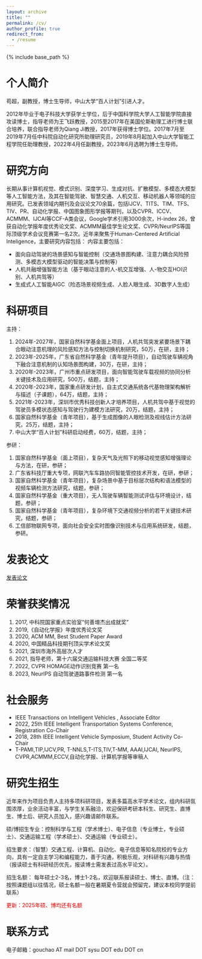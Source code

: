 ```yaml
---
layout: archive
title: ""
permalink: /cv/
author_profile: true
redirect_from:
  - /resume
---
```


{% include base_path %}

个人简介
======
苟超，副教授，博士生导师，中山大学“百人计划”引进人才。

2012年毕业于电子科技大学获学士学位，后于中国科学院大学人工智能学院直接攻读博士，指导老师为王飞跃教授，2015至2017年在美国伦斯勒理工进行博士联合培养，联合指导老师为Qiang Ji教授，2017年获得博士学位。2017年7月至2019年7月任中科院自动化研究所助理研究员，2019年8月起加入中山大学智能工程学院任助理教授，2022年4月任副教授，2023年6月选聘为博士生导师。

研究方向
======
长期从事计算机视觉、模式识别、深度学习、生成对抗、扩散模型、多模态大模型等人工智能方法，及其在智能驾驶、智慧交通、人机交互、移动机器人等领域的应用研究。已发表领域内期刊及会议论文70余篇，包括IJCV、TITS、TIM、TFS、TIV、PR、自动化学报、中国图象图形学报等期刊，以及CVPR、ICCV、ACMMM、IJCAI等CCF-A类会议，Google学术引用3000余次，H-index 26，曾获自动化学报年度优秀论文奖、ACMMM最佳学生论文奖、CVPR/NeurlPS等国际顶级学术会议竞赛第一名2次。近年来聚焦于Human-Centered Artificial Inteligence，主要研究内容包括：
内容主要包括：

* 面向自动驾驶的场景感知与智能控制（交通场景图构建、注意力耦合风险预测、多模态大模型驱动的智能决策与控制等）
* 人机共融增强智能方法（基于眼动注意的人-机交互增强、人-物交互HOI识别、人机共驾等）
* 生成式人工智能AIGC（险态场景视频生成、人脸人眼生成、3D数字人生成）

科研项目
======
主持：
1.	2024年-2027年，国家自然科学基金面上项目，人机共驾突发紧要场景下耦合眼动注意机理的风险感知方法与控制切换机制研究，50万，在研，主持；
2.	2023年-2025年，广东省自然科学基金（青年提升项目），自动驾驶车辆视角下融合注意机制的认知场景图构建，30万，在研，主持；
3.	2020年-2023年，广州市重点研发项目，面向智能驾驶车载视频的协同分析关键技术及应用研究，500万，结题，主持；
4.	2020年-2023年，国家重点研发计划，自主式交通系统各代基物理架构解析与描述（子课题），64万，结题，主持；
5.	2021年-2023年，深圳市优秀科技创新人才培养项目，人机共驾中基于视觉的驾驶员多模状态感知与驾驶行为建模方法研究，20万，结题，主持；
6.	国家自然科学基金（青年项目），基于生成图像的人眼检测及视线估计方法研究，25万，结题，主持；
7.  中山大学“百人计划”科研启动经费，60万，结题，主持；

参研：
1.	国家自然科学基金（面上项目），复杂天气及光照下的移动视觉感知增强理论与方法，在研，参研；
2.  广东省科技厅重大专项，网联汽车车路协同智能管控技术开发，在研，参研；
3.	国家自然科学基金（青年项目），复杂场景中基于目标层次结构和语法模型的视频车辆检测方法研究，结题，参研；
4.	国家自然科学基金（重大项目），无人驾驶车辆智能测试评估与环境设计，结题，参研；
5.	国家自然科学基金（青年项目），复杂环境下交通视频分析的若干关键技术研究，结题，参研；
6.	工信部物联网专项，面向社会安全实时图像识别技术与应用系统研发，结题，参研。 


发表论文
======
[发表论文](https://scholar.google.com/citations?user=_0ad79AAAAAJ&hl=en)   
  
荣誉获奖情况
======

1.	2017, 中科院国家重点实验室“何善堉杰出成就奖” 
2.	2019,《自动化学报》年度优秀论文奖
3.	2020, ACM MM, Best Student Paper Award
4.	2020, 中国精品科技期刊顶尖学术论文奖
5.	2021, 深圳市海外高层次人才
6.	2021, 指导老师，第十六届交通运输科技大赛 全国二等奖
7.	2022, CVPR HOMAGE动作识别竞赛 第一名
8.	2023, NeurlPS 自动驾驶道路事件检测 第一名


社会服务
======
* IEEE Transactions on Intelligent Vehicles , Associate Editor
* 2022, 25th IEEE Intelligent Transportation Systems Conference, Registration Co-Chair
* 2018, 28th  IEEE Intelligent Vehicle Symposium, Student Activity Co-Chair
* T-PAMI,TIP,IJCV,PR, T-NNLS,T-ITS,TIV,T-MM, AAAI,IJCAI, NeurlPS, CVPR,ACMMM,ECCV,自动化学报、计算机学报等审稿人

研究生招生
======
近年来作为项目负责人主持多项科研项目，发表多篇高水平学术论文，组内科研氛围浓厚，业余活动丰富，与学生关系融洽，欢迎保研考研本科生、研究生、直博生、博士后、研究人员加入，感兴趣请邮件联系。

硕/博招生专业：控制科学与工程（学术博士）、电子信息（专业博士，专业硕士）、交通运输工程（学术硕士）、交通运输（专业硕士）。

招生要求：（智慧）交通工程、计算机、自动化、电子信息等知名院校的专业方向，具有一定自主学习和编程能力，善于沟通，积极乐观，对科研有兴趣与热情（报读硕士有科研经历优先，报读博士需发表过高水平论文）。

招生名额： 每年硕士2-3名，博士1-2名，欢迎联系报读硕士、博士、直博。（注：按照课题组以往情况，硕士名额一般在暑期夏令营就会预留完，建议本校同学提前联系）

<font color="#dd0000">更新：2025年硕、博均还有名额</font>

联系方式
======
电子邮箱：gouchao AT mail DOT sysu DOT edu DOT cn

